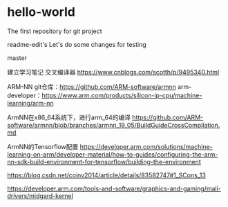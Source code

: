 # hello-world
The first repository for git project

readme-edit's
Let's do some changes for testing

master

建立学习笔记
交叉编译器
https://www.cnblogs.com/scotth/p/9495340.html

ARM-NN
git仓库：https://github.com/ARM-software/armnn
arm-developer：https://www.arm.com/products/silicon-ip-cpu/machine-learning/arm-nn

ArmNN在x86_64系统下，进行arm_64的编译
https://github.com/ARM-software/armnn/blob/branches/armnn_19_05/BuildGuideCrossCompilation.md


ArmNN的Tensorflow配置
https://developer.arm.com/solutions/machine-learning-on-arm/developer-material/how-to-guides/configuring-the-arm-nn-sdk-build-environment-for-tensorflow/building-the-environment


https://blog.csdn.net/coinv2014/article/details/83582747#1_SCons_13


https://developer.arm.com/tools-and-software/graphics-and-gaming/mali-drivers/midgard-kernel
